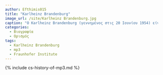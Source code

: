 ```yaml
---
author: Efthimis015
title: "Karlheinz Brandenburg"
image_url: /site/Karlheinz Brandenburg.jpg
caption: "Ο Karlheinz Brandenburg (γεννημένος στις 20 Ιουνίου 1954) είναι Γερμανός ηλεκτρολόγος μηχανικός και μαθηματικός."
categories:
  - Βιογραφία 
  - Ορισμός 
tags:
  - Karlheinz Brandenburg
  - mp3
  - Fraunhofer Institute
---
```


{% include cs-history-of-mp3.md %}

